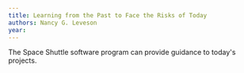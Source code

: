 ```yaml
---
title: Learning from the Past to Face the Risks of Today
authors: Nancy G. Leveson
year: 
---
```

The Space Shuttle software program can provide guidance to today's projects.

